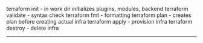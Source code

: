 terraform init - in work dir initializes plugins, modules, backend
terraform validate - syntax check
terraform fmt - formatting
terraform plan - creates plan before creating actual infra
terraform apply - provision infra
terraform destroy - delete infra

-------------------------